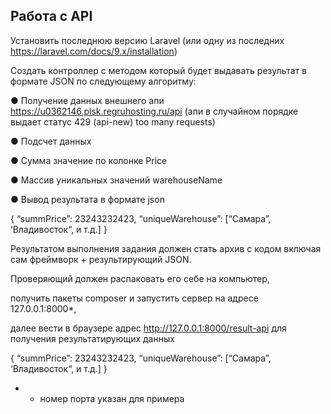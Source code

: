 ## Работа с API

Установить последнюю версию Laravel (или одну из последних https://laravel.com/docs/9.x/installation)

Создать контроллер с методом который будет выдавать результат в формате JSON по следующему алгоритму:

● Получение данных внешнего апи https://u0362146.plsk.regruhosting.ru/api (апи в случайном порядке выдает статус 429 (api-new) too many requests)

● Подсчет данных 

● Сумма значение по колонке Price

● Массив уникальных значений warehouseName

● Вывод результата в формате json

{
        “summPrice”: 23243232423,
        “uniqueWarehouse”: [“Самара”, ‘Владивосток“, и т.д.]
}



Результатом выполнения задания должен стать архив с кодом включая сам фреймворк + результирующий JSON. 

Проверяющий должен распаковать его себе на компьютер, 

получить пакеты composer и запустить сервер на адресе 127.0.0.1:8000*, 

далее вести в браузере адрес http://127.0.0.1:8000/result-api  для получения результатирующих данных 


{
        “summPrice”: 23243232423,
        “uniqueWarehouse”: [“Самара”, ‘Владивосток“, и т.д.]
}



* - номер порта указан для примера

